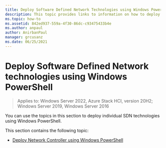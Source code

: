 ```yaml
---
title: Deploy Software Defined Network Technologies using Windows PowerShell
description: This topic provides links to information on how to deploy individual SDN technologies using Windows PowerShell.
ms.topic: how-to
ms.assetid: 842ed937-559a-4f30-86dc-c93475433b4e
ms.author: anpaul
author: AnirbanPaul
manager: grcusanz
ms.date: 06/25/2021
---
```

# Deploy Software Defined Network technologies using Windows PowerShell

>Applies to: Windows Server 2022, Azure Stack HCI, version 20H2; Windows Server 2019, Windows Server 2016

You can use the topics in this section to deploy individual SDN technologies using Windows PowerShell.

This section contains the following topic:
- [Deploy Network Controller using Windows PowerShell](Deploy-Network-Controller-using-Windows-PowerShell.md)
